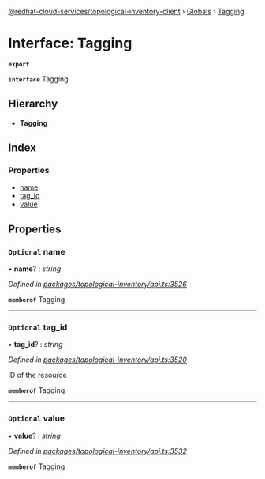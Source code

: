 [@redhat-cloud-services/topological-inventory-client](../README.md) › [Globals](../globals.md) › [Tagging](tagging.md)

# Interface: Tagging

**`export`** 

**`interface`** Tagging

## Hierarchy

* **Tagging**

## Index

### Properties

* [name](tagging.md#optional-name)
* [tag_id](tagging.md#optional-tag_id)
* [value](tagging.md#optional-value)

## Properties

### `Optional` name

• **name**? : *string*

*Defined in [packages/topological-inventory/api.ts:3526](https://github.com/Hyperkid123/javascript-clients/blob/master/packages/topological-inventory/api.ts#L3526)*

**`memberof`** Tagging

___

### `Optional` tag_id

• **tag_id**? : *string*

*Defined in [packages/topological-inventory/api.ts:3520](https://github.com/Hyperkid123/javascript-clients/blob/master/packages/topological-inventory/api.ts#L3520)*

ID of the resource

**`memberof`** Tagging

___

### `Optional` value

• **value**? : *string*

*Defined in [packages/topological-inventory/api.ts:3532](https://github.com/Hyperkid123/javascript-clients/blob/master/packages/topological-inventory/api.ts#L3532)*

**`memberof`** Tagging
